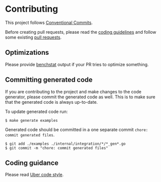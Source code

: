 # Contributing

This project follows [Conventional Commits](https://www.conventionalcommits.org/en/v1.0.0/).

Before creating pull requests, please read the [coding guidelines](https://github.com/uber-go/guide/blob/master/style.md) and
follow some existing [pull requests](https://github.com/ogen-go/ogen/pulls).

## Optimizations

Please provide [benchstat](https://pkg.go.dev/golang.org/x/perf/cmd/benchstat) output if your PR
tries to optimize something.

## Committing generated code

If you are contributing to the project and make changes to the code generator, please commit the
generated code as well. This is to make sure that the generated code is always up-to-date.

To update generated code run:

```console
$ make generate examples
```

Generated code should be committed in a one separate commit `chore: commit generated files`.

```console
$ git add ./examples ./internal/integration/*/*_gen*.go
$ git commit -m "chore: commit generated files"
```

## Coding guidance

Please read [Uber code style](https://github.com/uber-go/guide/blob/master/style.md).
